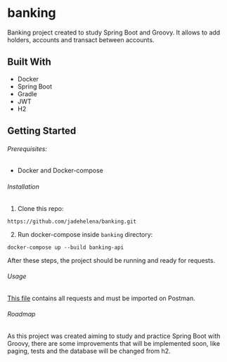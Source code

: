 # banking

Banking project created to study Spring Boot and Groovy. It allows to add holders, accounts and transact between accounts.


## Built With

- Docker
- Spring Boot
- Gradle
- JWT
- H2


## Getting Started

###### Prerequisites:

- Docker and Docker-compose

###### Installation

1. Clone this repo: 

`https://github.com/jadehelena/banking.git`

2. Run docker-compose inside `banking` directory:

`docker-compose up --build banking-api`

After these steps, the project should be running and ready for requests.


###### Usage

[This file](https://github.com/jadehelena/banking/blob/main/api_doc/Banking-API.postman_collection.json) contains all requests and must be imported on Postman.


###### Roadmap

As this project was created aiming to study and practice Spring Boot with Groovy, there are some improvements that will be implemented soon, like paging, tests
and the database will be changed from h2.
